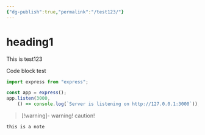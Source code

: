 ```yaml
---
{"dg-publish":true,"permalink":"/test123/"}
---
```



# heading1

This is test123

Code block test

```js title:index.js
import express from "express";

const app = express();
app.listen(3000,
	() => console.log(`Server is listening on http://127.0.0.1:3000`));
```


>[!warning]- warning!
>caution!

```ad-note
this is a note

```
